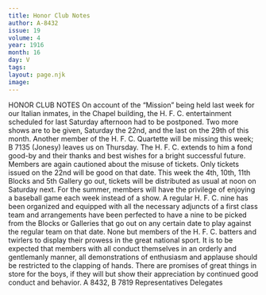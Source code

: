 ```yaml
---
title: Honor Club Notes
author: A-8432 
issue: 19
volume: 4
year: 1916
month: 16
day: V
tags:
layout: page.njk
image:
---
```

HONOR CLUB NOTES      On account of the “Mission” being held last week for our Italian inmates, in the Chapel building, the H. F. C. entertainment scheduled for last Saturday afternoon had to be postponed. Two more shows are to be given, Saturday the 22nd, and the last on the 29th of this month. Another member of the H. F. C. Quartette will be missing this week; B 7135 (Jonesy) leaves us on Thursday. The H. F. C. extends to him a fond good-by and their thanks and best wishes for a bright successful future. Members are again cautioned about the misuse of tickets. Only tickets issued on the 22nd will be good on that date. This week the 4th, 10th, 11th Blocks and 5th Gallery go out, tickets will be distributed as usual at noon on Saturday next. For the summer, members will have the privilege of enjoying a baseball game each week instead of a show. A regular H. F. C. nine has been organized and equipped with all the necessary adjuncts of a first class team and arrangements have been perfected to have a nine to be picked from the Blocks or Galleries that go out on any certain date to play against the regular team on that date. None but members of the H. F. C. batters and twirlers to display their prowess in the great national sport. It is to be expected that members with all conduct themselves in an orderly and gentlemanly manner, all demonstrations of enthusiasm and applause should be restricted to the clapping of hands. There are promises of great things in store for the boys, if they will but show their appreciation by continued good conduct and behavior.       A 8432, B 7819   Representatives Delegates




